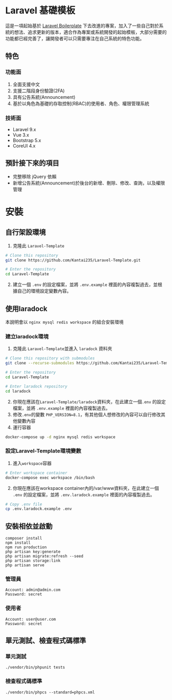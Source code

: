 # Laravel 基礎模板

這是一項起始基於 [Laravel Boilerplate](https://github.com/rappasoft/laravel-boilerplate) 下去改進的專案，加入了一些自己對於系統的想法、追求更新的版本，適合作為專案或系統開發的起始模板，大部分需要的功能都已經完善了，讓開發者可以只需要專注在自己系統的特色功能。

## 特色

### 功能面

1. 全面支援中文
2. 支援二階段身份驗證(2FA)
3. 具有公告系統(Announcement)
4. 基於以角色為基礎的存取控制(RBAC)的使用者、角色、權限管理系統

### 技術面

* Laravel 9.x
* Vue 3.x
* Bootstrap 5.x
* CoreUI 4.x

## 預計接下來的項目

* 完整移除 jQuery 依賴
* 新增公告系統(Announcement)於後台的新增、刪除、修改、查詢，以及權限管理
# 安裝

## 自行架設環境

1. 克隆此 `Laravel-Template`
    

```bash
# Clone this repository
git clone https://github.com/Kantai235/Laravel-Template.git

# Enter the repository
cd Laravel-Template
```

2. 建立一個 `.env` 的設定檔案，並將 `.env.example` 裡面的內容複製過去，並根據自己的環境設定變數內容。

## 使用laradock

本說明會以 `nginx mysql redis workspace` 的組合安裝環境

### 建立laradock環境

1. 克隆此 `Laravel-Template`並進入 `laradock` 資料夾

```bash
# Clone this repository with submodules
git clone --recurse-submodules https://github.com/Kantai235/Laravel-Template.git

# Enter the repository
cd Laravel-Template

# Enter laradock repository
cd laradock
```

2. 你現在應該在`Laravel-Template/laradock`資料夾，在此建立一個`.env` 的設定檔案，並將 `.env.example` 裡面的內容複製過去。
3. 修改`.env`的變數 `PHP_VERSION=8.1`，有其他個人想修改的內容可以自行修改其他變數內容
4. 運行容器

```bash
docker-compose up -d nginx mysql redis workspace
```

### 設定Laravel-Template環境變數

1. 進入`workspace`容器

```bash
# Enter workspace container
docker-compose exec workspace /bin/bash
```

2. 你現在應該在workspace container內的/var/www資料夾，在此建立一個 `.env` 的設定檔案，並將 `.env.laradock.example` 裡面的內容複製過去。

```bash
# Copy .env file
cp .env.laradock.example .env
```

## 安裝相依並啟動

```shell
composer install
npm install
npm run production
php artisan key:generate
php artisan migrate:refresh --seed
php artisan storage:link
php artisan serve
```

### 管理員

```
Account: admin@admin.com
Password: secret
```

### 使用者

```
Account: user@user.com
Password: secret
```

## 單元測試、檢查程式碼標準
### 單元測試
```shell
./vendor/bin/phpunit tests
```

### 檢查程式碼標準
```shell
./vendor/bin/phpcs --standard=phpcs.xml
```
